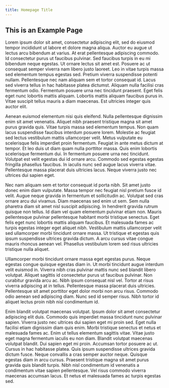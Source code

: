 ```yaml
---
title: Homepage Title
---
```


## This is an Example Page

Lorem ipsum dolor sit amet, consectetur adipiscing elit, sed do eiusmod tempor incididunt ut labore et dolore magna aliqua. Auctor eu augue ut lectus arcu bibendum at varius. At erat pellentesque adipiscing commodo. Id consectetur purus ut faucibus pulvinar. Sed faucibus turpis in eu mi bibendum neque egestas. Ut ornare lectus sit amet est. Posuere ac ut consequat semper viverra nam libero justo laoreet. Leo in vitae turpis massa sed elementum tempus egestas sed. Pretium viverra suspendisse potenti nullam. Pellentesque nec nam aliquam sem et tortor consequat id. Lacus sed viverra tellus in hac habitasse platea dictumst. Aliquam nulla facilisi cras fermentum odio. Fermentum posuere urna nec tincidunt praesent. Eget felis eget nunc lobortis mattis aliquam. Lobortis mattis aliquam faucibus purus in. Vitae suscipit tellus mauris a diam maecenas. Est ultricies integer quis auctor elit.

Aenean euismod elementum nisi quis eleifend. Nulla pellentesque dignissim enim sit amet venenatis. Aliquet nibh praesent tristique magna sit amet purus gravida quis. Vitae turpis massa sed elementum tempus. Non quam lacus suspendisse faucibus interdum posuere lorem. Molestie ac feugiat sed lectus vestibulum mattis ullamcorper velit. Metus vulputate eu scelerisque felis imperdiet proin fermentum. Feugiat in ante metus dictum at tempor. Et leo duis ut diam quam nulla porttitor massa. Quis enim lobortis scelerisque fermentum dui. In fermentum posuere urna nec tincidunt. Volutpat est velit egestas dui id ornare arcu. Commodo sed egestas egestas fringilla phasellus faucibus. In iaculis nunc sed augue lacus viverra vitae. Pellentesque massa placerat duis ultricies lacus. Neque viverra justo nec ultrices dui sapien eget.

Nec nam aliquam sem et tortor consequat id porta nibh. Sit amet justo donec enim diam vulputate. Massa tempor nec feugiat nisl pretium fusce id velit. Augue neque gravida in fermentum et sollicitudin ac. Volutpat sed cras ornare arcu dui vivamus. Diam maecenas sed enim ut sem. Sem nulla pharetra diam sit amet nisl suscipit adipiscing. In hendrerit gravida rutrum quisque non tellus. Id diam vel quam elementum pulvinar etiam non. Mauris pellentesque pulvinar pellentesque habitant morbi tristique senectus. Eget felis eget nunc lobortis mattis aliquam faucibus. Et malesuada fames ac turpis egestas integer eget aliquet nibh. Vestibulum mattis ullamcorper velit sed ullamcorper morbi tincidunt ornare massa. Ut tristique et egestas quis ipsum suspendisse ultrices gravida dictum. A arcu cursus vitae congue mauris rhoncus aenean vel. Phasellus vestibulum lorem sed risus ultricies tristique nulla aliquet.

Ullamcorper morbi tincidunt ornare massa eget egestas purus. Neque egestas congue quisque egestas diam in. Ut morbi tincidunt augue interdum velit euismod in. Viverra nibh cras pulvinar mattis nunc sed blandit libero volutpat. Aliquet sagittis id consectetur purus ut faucibus pulvinar. Non curabitur gravida arcu ac. Nibh ipsum consequat nisl vel. Tortor at risus viverra adipiscing at in tellus. Pellentesque massa placerat duis ultricies. Pellentesque sit amet porttitor eget dolor morbi non arcu risus. Commodo odio aenean sed adipiscing diam. Nunc sed id semper risus. Nibh tortor id aliquet lectus proin nibh nisl condimentum id.

Enim blandit volutpat maecenas volutpat. Ipsum dolor sit amet consectetur adipiscing elit duis. Commodo quis imperdiet massa tincidunt nunc pulvinar sapien. Viverra justo nec ultrices dui sapien eget mi proin sed. Eget nulla facilisi etiam dignissim diam quis enim. Morbi tristique senectus et netus et malesuada fames ac. Enim ut tellus elementum sagittis vitae. Vitae justo eget magna fermentum iaculis eu non diam. Blandit volutpat maecenas volutpat blandit. Dui sapien eget mi proin. Accumsan tortor posuere ac ut. Cursus in hac habitasse platea. Quis ipsum suspendisse ultrices gravida dictum fusce. Neque convallis a cras semper auctor neque. Quisque egestas diam in arcu cursus. Praesent tristique magna sit amet purus gravida quis blandit turpis. Nibh nisl condimentum id venenatis a condimentum vitae sapien pellentesque. Vel risus commodo viverra maecenas accumsan lacus. Et netus et malesuada fames ac turpis egestas sed.